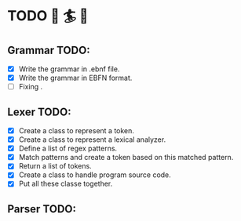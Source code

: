 # TODO :book: :surfer: :snake:

## Grammar TODO:

- [x] Write the grammar in .ebnf file.
- [x] Write the grammar in EBFN format.
- [ ] Fixing <simple term>.

## Lexer TODO:
- [x] Create a class to represent a token.
- [x] Create a class to represent a lexical analyzer.
- [x] Define a list of regex patterns.
- [x] Match patterns and create a token based on this matched pattern.
- [x] Return a list of tokens.
- [x] Create a class to handle program source code.
- [x] Put all these classe together.

## Parser TODO:
